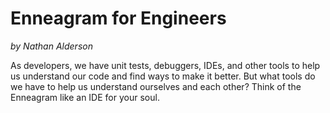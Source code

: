 # Enneagram for Engineers

*by Nathan Alderson*

As developers, we have unit tests, debuggers, IDEs, and other tools to help us understand our code
and find ways to make it better. But what tools do we have to help us understand ourselves and each
other? Think of the Enneagram like an IDE for your soul.
